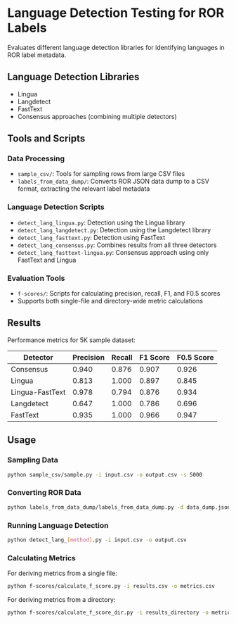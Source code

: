 # Language Detection Testing for ROR Labels

Evaluates different language detection libraries for identifying languages in ROR label metadata. 

## Language Detection Libraries

- Lingua
- Langdetect
- FastText
- Consensus approaches (combining multiple detectors)

## Tools and Scripts

### Data Processing
- `sample_csv/`: Tools for sampling rows from large CSV files
- `labels_from_data_dump/`: Converts ROR JSON data dump to a CSV format, extracting the relevant label metadata

### Language Detection Scripts
- `detect_lang_lingua.py`: Detection using the Lingua library
- `detect_lang_langdetect.py`: Detection using the Langdetect library
- `detect_lang_fasttext.py`: Detection using FastText
- `detect_lang_consensus.py`: Combines results from all three detectors
- `detect_lang_fasttext-lingua.py`: Consensus approach using only FastText and Lingua

### Evaluation Tools
- `f-scores/`: Scripts for calculating precision, recall, F1, and F0.5 scores
- Supports both single-file and directory-wide metric calculations

## Results

Performance metrics for 5K sample dataset:

| Detector | Precision | Recall | F1 Score | F0.5 Score |
|----------|-----------|---------|-----------|------------|
| Consensus | 0.940 | 0.876 | 0.907 | 0.926 |
| Lingua | 0.813 | 1.000 | 0.897 | 0.845 |
| Lingua-FastText | 0.978 | 0.794 | 0.876 | 0.934 |
| Langdetect | 0.647 | 1.000 | 0.786 | 0.696 |
| FastText | 0.935 | 1.000 | 0.966 | 0.947 |


## Usage

### Sampling Data
```bash
python sample_csv/sample.py -i input.csv -o output.csv -s 5000
```

### Converting ROR Data
```bash
python labels_from_data_dump/labels_from_data_dump.py -d data_dump.json -o output.csv
```

### Running Language Detection
```bash
python detect_lang_[method].py -i input.csv -o output.csv
```

### Calculating Metrics
For deriving metrics from a single file:
```bash
python f-scores/calculate_f_score.py -i results.csv -o metrics.csv
```

For deriving metrics from a directory:
```bash
python f-scores/calculate_f_score_dir.py -i results_directory -o metrics.csv
```
